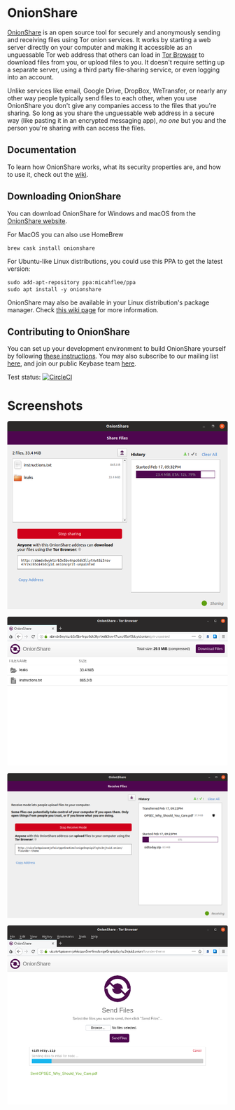 # OnionShare

[OnionShare](https://onionshare.org) is an open source tool for securely and anonymously sending and receiving files using Tor onion services. It works by starting a web server directly on your computer and making it accessible as an unguessable Tor web address that others can load in [Tor Browser](https://www.torproject.org/) to download files from you, or upload files to you. It doesn't require setting up a separate server, using a third party file-sharing service, or even logging into an account.

Unlike services like email, Google Drive, DropBox, WeTransfer, or nearly any other way people typically send files to each other, when you use OnionShare you don't give any companies access to the files that you're sharing. So long as you share the unguessable web address in a secure way (like pasting it in an encrypted messaging app), _no one_ but you and the person you're sharing with can access the files.

## Documentation

To learn how OnionShare works, what its security properties are, and how to use it, check out the [wiki](https://github.com/micahflee/onionshare/wiki).

## Downloading OnionShare

You can download OnionShare for Windows and macOS from the [OnionShare website](https://onionshare.org).

For MacOS you can also use HomeBrew

```
brew cask install onionshare
```

For Ubuntu-like Linux distributions, you could use this PPA to get the latest version:

```
sudo add-apt-repository ppa:micahflee/ppa
sudo apt install -y onionshare
```

OnionShare may also be available in your Linux distribution's package manager. Check [this wiki page](https://github.com/micahflee/onionshare/wiki/How-Do-I-Install-Onionshare) for more information.

## Contributing to OnionShare

You can set up your development environment to build OnionShare yourself by following [these instructions](/BUILD.md). You may also subscribe to our mailing list [here](https://lists.riseup.net/www/info/onionshare-dev), and join our public Keybase team [here](https://keybase.io/team/onionshare).

Test status: [![CircleCI](https://circleci.com/gh/micahflee/onionshare.svg?style=svg)](https://circleci.com/gh/micahflee/onionshare)

# Screenshots

![Share mode OnionShare](/screenshots/onionshare-share-server.png)

![Share mode Tor Browser](/screenshots/onionshare-share-client.png)

![Receive mode OnionShare](/screenshots/onionshare-receive-server.png)

![Receive mode Tor Browser](/screenshots/onionshare-receive-client.png)
